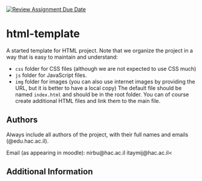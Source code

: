 [![Review Assignment Due Date](https://classroom.github.com/assets/deadline-readme-button-22041afd0340ce965d47ae6ef1cefeee28c7c493a6346c4f15d667ab976d596c.svg)](https://classroom.github.com/a/Hi_SFD8U)
# html-template
A started template for HTML project.
Note that we organize the project in a way that is easy to maintain and understand:
- `css` folder for CSS files (although we are not expected to use CSS much)
- `js` folder for JavaScript files.
- `img` folder for images (you can also use internet images by providing the URL, but it is better to have a local copy)
The default file should be named `index.html` and should be in the root folder.
You can of course create additional HTML files and link them to the main file.

## Authors
Always include all authors of the project, with their full names and emails (@edu.hac.ac.il).
<p>Email (as appearing in moodle): nirbu@hac.ac.il
                                  itaymij@hac.ac.il<</p>

## Additional Information



